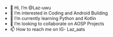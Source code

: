 - 👋 Hi, I’m @Laz-uwu
- 👀 I’m interested in Coding and Android Building 
- 🌱 I’m currently learning Python and Kotlin
- 💞️ I’m looking to collaborate on AOSP Projects
- 📫 How to reach me on IG- Laz_aats

<!---
Laz-uwu/Laz-uwu is a ✨ special ✨ repository because its `README.md` (this file) appears on your GitHub profile.
You can click the Preview link to take a look at your changes.
--->
